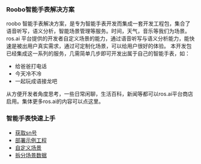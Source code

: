 ### Roobo智能手表解决方案
roobo 智能手表解决方案，是专为智能手表开发而集成一套开发工程包，集合了　语音听写，语义分析，智能场景管理等服务。时间，天气，音乐等我们为场景。ros.ai 平台提供的开发者自定义场景的能力，通过语音听写与语义分析能力，能快速是被出用户真实需求，通过可定制化场景，可以给用户很好的体验。
本开发包已经集成这一系列的服务，几需简单几步即可开发出属于自己的智能手表，如：

* 给爸爸打电话
* 今天冷不冷
* 一起玩成语接龙吧

从方便开发者角度思考，一些日常闲聊，生活百科，新闻等都可以ros.ai平台商店启用。集体更多ros.ai的内容可以点这里。

###  智能手表快速上手
  * [获取sn号](quickStartSN.md)
  * [部署示例工程](quickStartDeploy.md)
  * [自定义场景](quickStartCreateScene.md)
  * [拆分场景数据](quickStartDataSplit.md)




